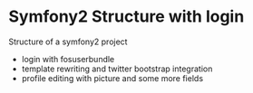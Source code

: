 Symfony2 Structure with login
========================

Structure of a symfony2 project
- login with fosuserbundle
- template rewriting and twitter bootstrap integration
- profile editing with picture and some more fields